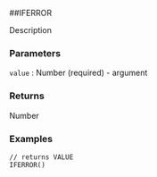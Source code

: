 ##IFERROR

Description

### Parameters
`value` : Number (required) - argument

### Returns
Number

### Examples
```
// returns VALUE
IFERROR()
```